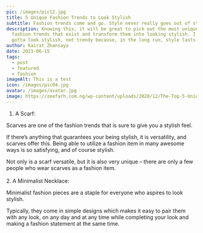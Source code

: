 ```yaml
---
pic: /images/pic12.jpg
title: 5 Unique Fashion Trends to Look Stylish
subtitle: Fashion trends come and go. Style never really goes out of style.
description: Knowing this, it will be great to pick out the most unique of the
  fashion trends that exist and transform them into looking stylish. I mean, you
  gotta look stylish, not trendy because, in the long run, style lasts forever.
author: Kairat Zhansaya
date: 2021-06-15
tags:
  - post
  - featured
  - fashion
imageAlt: This is a test
icon: /images/pic04.jpg
avatar: /images/avatar.jpg
image: https://zeefarh.com.ng/wp-content/uploads/2020/12/The-Top-5-Unique-Fashion-Trends-to-Look-Stylish-in-2021.jpg
---
```

1. A Scarf: 

Scarves are one of the fashion trends that is sure to give you a stylish feel. 

If there’s anything that guarantees your being stylish, it is versatility, and scarves offer this. Being able to utilize a fashion item in many awesome ways is so satisfying, and of course stylish.

Not only is a scarf versatile, but it is also very unique – there are only a few people who wear scarves as a fashion item.\
\
2. A Minimalist Necklace:

Minimalist fashion pieces are a staple for everyone who aspires to look stylish.

Typically, they come in simple designs which makes it easy to pair them with any look, on any day and at any time while completing your look and making a fashion statement at the same time.
